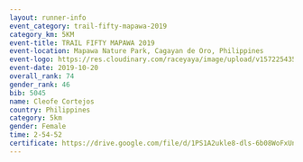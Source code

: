 ```yaml
---
layout: runner-info 
event_category: trail-fifty-mapawa-2019 
category_km: 5KM 
event-title: TRAIL FIFTY MAPAWA 2019  
event-location: Mapawa Nature Park, Cagayan de Oro, Philippines 
event-logo: https://res.cloudinary.com/raceyaya/image/upload/v1572254355/logo/trail-fifty-mapawa_fizjmb.jpg 
event-date: 2019-10-20 
overall_rank: 74
gender_rank: 46
bib: 5045
name: Cleofe Cortejos
country: Philippines
category: 5km
gender: Female
time: 2-54-52
certificate: https://drive.google.com/file/d/1PS1A2ukle8-dls-6b08WoFxUnuo5IKFZ/view?usp=sharing
---
```

